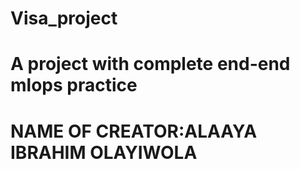 # Visa_project
# A project with complete end-end mlops practice
# NAME  OF CREATOR:ALAAYA IBRAHIM OLAYIWOLA
